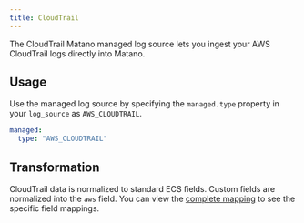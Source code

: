 ```yaml
---
title: CloudTrail
---
```


The CloudTrail Matano managed log source lets you ingest your AWS CloudTrail logs directly into Matano.

## Usage

Use the managed log source by specifying the `managed.type` property in your `log_source` as `AWS_CLOUDTRAIL`.

```yml
managed:
  type: "AWS_CLOUDTRAIL"
```

## Transformation

CloudTrail data is normalized to standard ECS fields. Custom fields are normalized into the `aws` field. You can view the [complete mapping][1] to see the specific field mappings. 


[1]: https://github.com/matanolabs/matano/blob/main/data/managed/aws_cloudtrail/log_source.yml
